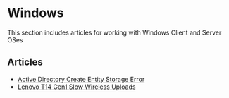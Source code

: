 # Windows

This section includes articles for working with Windows Client and Server OSes

## Articles

- [Active Directory Create Entity Storage Error](./Active-Directory-Create-Entity-Storage-Error.md)
- [Lenovo T14 Gen1 Slow Wireless Uploads](../HardwareSpecific/Lenovo/Lenovo-T14-Gen1-Slow-Wireless-Uploads.md)
